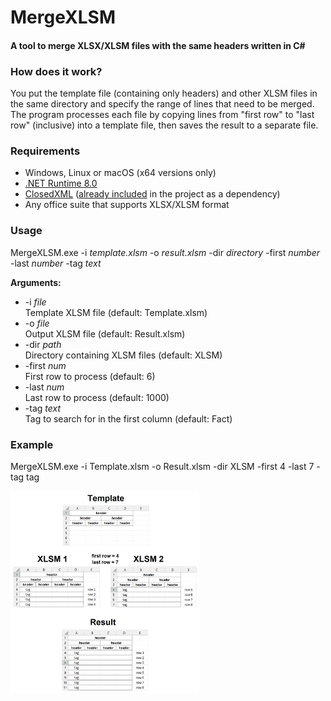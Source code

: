 # MergeXLSM

#### A tool to merge XLSX/XLSM files with the same headers written in C#

### How does it work?
You put the template file (containing only headers) and other XLSM files in the same directory and specify the range of lines that need to be merged. The program processes each file by copying lines from "first row" to "last row" (inclusive) into a template file, then saves the result to a separate file.

### Requirements
- Windows, Linux or macOS (x64 versions only)
- [.NET Runtime 8.0](https://dotnet.microsoft.com/en-us/download/dotnet/8.0)
- [ClosedXML](https://github.com/ClosedXML/ClosedXML) (<ins>already included</ins> in the project as a dependency)
- Any office suite that supports XLSX/XLSM format

### Usage
MergeXLSM.exe -i *template.xlsm* -o *result.xlsm* -dir *directory* -first *number* -last *number* -tag *text*

**Arguments:**

* -i *file*     
  Template XLSM file (default: Template.xlsm)
* -o *file*     
  Output XLSM file (default: Result.xlsm)
* -dir *path*   
  Directory containing XLSM files (default: XLSM)
* -first *num*  
  First row to process (default: 6)
* -last *num*   
  Last row to process (default: 1000)
* -tag *text*   
  Tag to search for in the first column (default: Fact)

### Example

  MergeXLSM.exe -i Template.xlsm -o Result.xlsm -dir XLSM -first 4 -last 7 -tag tag

<picture>
	<img width="60%" src="Assets/Images/Example.png">
</picture>